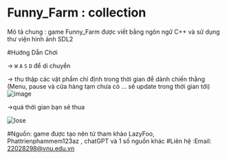 # Funny_Farm : collection

Mô tả chung :
game Funny_Farm được viết bằng ngôn ngữ C++ và sử dụng thư viện hình ảnh SDL2





#Hướng Dẫn Chơi

-> `W` `A` `S` `D` để di chuyển 


-> thu thập các vật phẩm chỉ định trong thời gian để dành chiến thằng
(Menu, pause và cửa hàng tạm chưa có ... sẽ update trong thời gian tới)
![image](https://user-images.githubusercontent.com/115773745/230782206-9455f4d9-7649-41ba-9ec5-cc0e195e2949.png)


->quá thời gian bạn sẽ thua







![lose](https://user-images.githubusercontent.com/115773745/230782240-479deb17-f6d1-413c-bc67-3ba74f5985db.png)



#Nguồn: game được tạo nên từ tham khảo LazyFoo, Phattrienphammem123az , chatGPT và 1 số nguồn khác 
#Liên hệ :Email: 22028298@vnu.edu.vn
